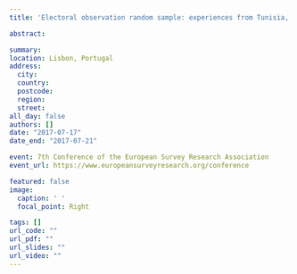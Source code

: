 ```yaml
---
title: 'Electoral observation random sample: experiences from Tunisia, Kosovo and Honduras - Implementation, methodological and ethical issues'

abstract:  

summary: 
location: Lisbon, Portugal
address:
  city: 
  country: 
  postcode: 
  region: 
  street: 
all_day: false
authors: []
date: "2017-07-17"
date_end: "2017-07-21"

event: 7th Conference of the European Survey Research Association
event_url: https://www.europeansurveyresearch.org/conference

featured: false
image:
  caption: ' '
  focal_point: Right

tags: []
url_code: ""
url_pdf: ""
url_slides: ""
url_video: ""
---
```


